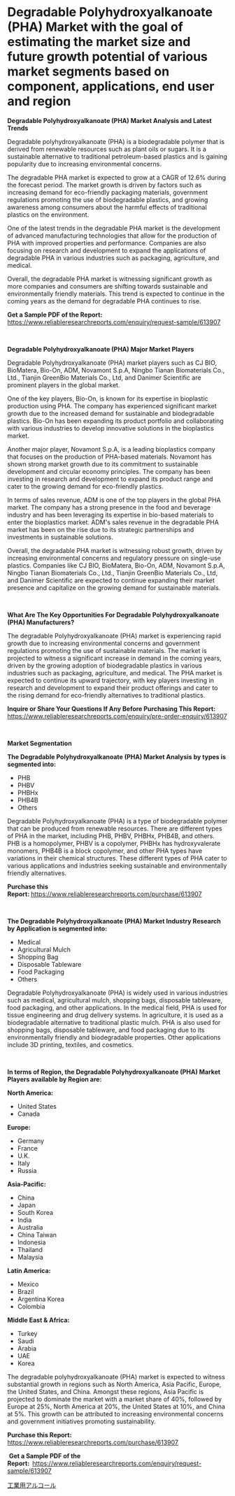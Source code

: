 <p><h1>Degradable Polyhydroxyalkanoate (PHA) Market with the goal of estimating the market size and future growth potential of various market segments based on component, applications, end user and region</h1></p><p><strong>Degradable Polyhydroxyalkanoate (PHA) Market Analysis and Latest Trends</strong></p>
<p><p>Degradable polyhydroxyalkanoate (PHA) is a biodegradable polymer that is derived from renewable resources such as plant oils or sugars. It is a sustainable alternative to traditional petroleum-based plastics and is gaining popularity due to increasing environmental concerns.</p><p>The degradable PHA market is expected to grow at a CAGR of 12.6% during the forecast period. The market growth is driven by factors such as increasing demand for eco-friendly packaging materials, government regulations promoting the use of biodegradable plastics, and growing awareness among consumers about the harmful effects of traditional plastics on the environment.</p><p>One of the latest trends in the degradable PHA market is the development of advanced manufacturing technologies that allow for the production of PHA with improved properties and performance. Companies are also focusing on research and development to expand the applications of degradable PHA in various industries such as packaging, agriculture, and medical.</p><p>Overall, the degradable PHA market is witnessing significant growth as more companies and consumers are shifting towards sustainable and environmentally friendly materials. This trend is expected to continue in the coming years as the demand for degradable PHA continues to rise.</p></p>
<p><strong>Get a Sample PDF of the Report:&nbsp;</strong> <a href="https://www.reliableresearchreports.com/enquiry/request-sample/613907">https://www.reliableresearchreports.com/enquiry/request-sample/613907</a></p>
<p>&nbsp;</p>
<p><strong>Degradable Polyhydroxyalkanoate (PHA) Major Market Players</strong></p>
<p><p>Degradable Polyhydroxyalkanoate (PHA) market players such as CJ BIO, BioMatera, Bio-On, ADM, Novamont S.p.A, Ningbo Tianan Biomaterials Co., Ltd., Tianjin GreenBio Materials Co., Ltd, and Danimer Scientific are prominent players in the global market.</p><p>One of the key players, Bio-On, is known for its expertise in bioplastic production using PHA. The company has experienced significant market growth due to the increased demand for sustainable and biodegradable plastics. Bio-On has been expanding its product portfolio and collaborating with various industries to develop innovative solutions in the bioplastics market. </p><p>Another major player, Novamont S.p.A, is a leading bioplastics company that focuses on the production of PHA-based materials. Novamont has shown strong market growth due to its commitment to sustainable development and circular economy principles. The company has been investing in research and development to expand its product range and cater to the growing demand for eco-friendly plastics.</p><p>In terms of sales revenue, ADM is one of the top players in the global PHA market. The company has a strong presence in the food and beverage industry and has been leveraging its expertise in bio-based materials to enter the bioplastics market. ADM's sales revenue in the degradable PHA market has been on the rise due to its strategic partnerships and investments in sustainable solutions.</p><p>Overall, the degradable PHA market is witnessing robust growth, driven by increasing environmental concerns and regulatory pressure on single-use plastics. Companies like CJ BIO, BioMatera, Bio-On, ADM, Novamont S.p.A, Ningbo Tianan Biomaterials Co., Ltd., Tianjin GreenBio Materials Co., Ltd, and Danimer Scientific are expected to continue expanding their market presence and capitalize on the growing demand for sustainable materials.</p></p>
<p>&nbsp;</p>
<p><strong>What Are The Key Opportunities For Degradable Polyhydroxyalkanoate (PHA) Manufacturers?</strong></p>
<p><p>The degradable Polyhydroxyalkanoate (PHA) market is experiencing rapid growth due to increasing environmental concerns and government regulations promoting the use of sustainable materials. The market is projected to witness a significant increase in demand in the coming years, driven by the growing adoption of biodegradable plastics in various industries such as packaging, agriculture, and medical. The PHA market is expected to continue its upward trajectory, with key players investing in research and development to expand their product offerings and cater to the rising demand for eco-friendly alternatives to traditional plastics.</p></p>
<p><strong>Inquire or Share Your Questions If Any Before Purchasing This Report:</strong> <a href="https://www.reliableresearchreports.com/enquiry/pre-order-enquiry/613907">https://www.reliableresearchreports.com/enquiry/pre-order-enquiry/613907</a></p>
<p>&nbsp;</p>
<p><strong>Market Segmentation</strong></p>
<p><strong>The Degradable Polyhydroxyalkanoate (PHA) Market Analysis by types is segmented into:</strong></p>
<p><ul><li>PHB</li><li>PHBV</li><li>PHBHx</li><li>PHB4B</li><li>Others</li></ul></p>
<p><p>Degradable Polyhydroxyalkanoate (PHA) is a type of biodegradable polymer that can be produced from renewable resources. There are different types of PHA in the market, including PHB, PHBV, PHBHx, PHB4B, and others. PHB is a homopolymer, PHBV is a copolymer, PHBHx has hydroxyvalerate monomers, PHB4B is a block copolymer, and other PHA types have variations in their chemical structures. These different types of PHA cater to various applications and industries seeking sustainable and environmentally friendly alternatives.</p></p>
<p><strong>Purchase this Report:&nbsp;</strong><a href="https://www.reliableresearchreports.com/purchase/613907">https://www.reliableresearchreports.com/purchase/613907</a></p>
<p>&nbsp;</p>
<p><strong>The Degradable Polyhydroxyalkanoate (PHA) Market Industry Research by Application is segmented into:</strong></p>
<p><ul><li>Medical</li><li>Agricultural Mulch</li><li>Shopping Bag</li><li>Disposable Tableware</li><li>Food Packaging</li><li>Others</li></ul></p>
<p><p>Degradable Polyhydroxyalkanoate (PHA) is widely used in various industries such as medical, agricultural mulch, shopping bags, disposable tableware, food packaging, and other applications. In the medical field, PHA is used for tissue engineering and drug delivery systems. In agriculture, it is used as a biodegradable alternative to traditional plastic mulch. PHA is also used for shopping bags, disposable tableware, and food packaging due to its environmentally friendly and biodegradable properties. Other applications include 3D printing, textiles, and cosmetics.</p></p>
<p>&nbsp;</p>
<p><strong>In terms of Region, the Degradable Polyhydroxyalkanoate (PHA) Market Players available by Region are:</strong></p>
<p>
    <p> <strong> North America: </strong>
        <ul>
            <li>United States</li>
            <li>Canada</li>
        </ul>
        </p> 
    <p> <strong> Europe: </strong>
        <ul>
            <li>Germany</li>
            <li>France</li>
            <li>U.K.</li>
            <li>Italy</li>
            <li>Russia</li>
        </ul>
        </p> 
    <p> <strong> Asia-Pacific: </strong>
        <ul>
            <li>China</li>
            <li>Japan</li>
            <li>South Korea</li>
            <li>India</li>
            <li>Australia</li>
            <li>China Taiwan</li>
            <li>Indonesia</li>
            <li>Thailand</li>
            <li>Malaysia</li>
        </ul>
        </p> 
    <p> <strong> Latin America: </strong>
        <ul>
            <li>Mexico</li>
            <li>Brazil</li>
            <li>Argentina Korea</li>
            <li>Colombia</li>
        </ul>
        </p> 
    <p> <strong> Middle East & Africa: </strong>
        <ul>
            <li>Turkey</li>
            <li>Saudi</li>
            <li>Arabia</li>
            <li>UAE</li>
            <li>Korea</li>
        </ul>
    </p>
    </p>
<p><p>The degradable polyhydroxyalkanoate (PHA) market is expected to witness substantial growth in regions such as North America, Asia Pacific, Europe, the United States, and China. Amongst these regions, Asia Pacific is projected to dominate the market with a market share of 40%, followed by Europe at 25%, North America at 20%, the United States at 10%, and China at 5%. This growth can be attributed to increasing environmental concerns and government initiatives promoting sustainability.</p></p>
<p><strong>Purchase this Report: </strong><a href="https://www.reliableresearchreports.com/purchase/613907">https://www.reliableresearchreports.com/purchase/613907</a></p>
<p>&nbsp;<strong>Get a Sample PDF of the Report:&nbsp;&nbsp;</strong><a href="https://www.reliableresearchreports.com/enquiry/request-sample/613907">https://www.reliableresearchreports.com/enquiry/request-sample/613907</a></p>
<p><strong></strong></p>
<p><p><a href="https://github.com/lababdou/Market-Research-Report-List-3/blob/main/5538102516.md">工業用アルコール</a></p></p>